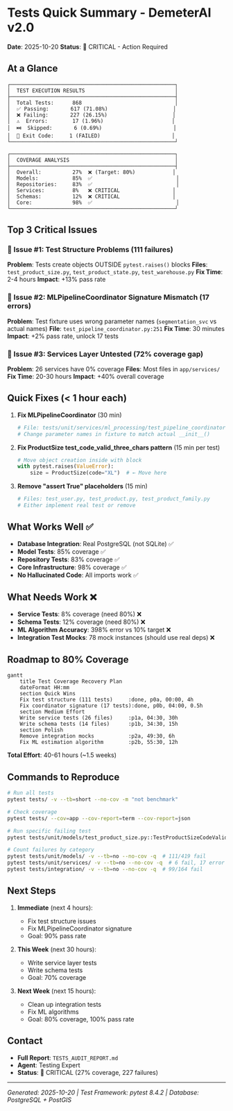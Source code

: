 # Tests Quick Summary - DemeterAI v2.0

**Date**: 2025-10-20
**Status**: 🔴 CRITICAL - Action Required

## At a Glance

```
┌─────────────────────────────────────────────────────┐
│  TEST EXECUTION RESULTS                             │
├─────────────────────────────────────────────────────┤
│  Total Tests:      868                              │
│  ✅ Passing:       617 (71.08%)                     │
│  ❌ Failing:       227 (26.15%)                     │
│  ⚠️  Errors:        17 (1.96%)                      │
│  ⏭️  Skipped:       6 (0.69%)                       │
│  🔻 Exit Code:     1 (FAILED)                       │
└─────────────────────────────────────────────────────┘

┌─────────────────────────────────────────────────────┐
│  COVERAGE ANALYSIS                                  │
├─────────────────────────────────────────────────────┤
│  Overall:          27%  ❌ (Target: 80%)            │
│  Models:           85%  ✅                           │
│  Repositories:     83%  ✅                           │
│  Services:         8%   ❌ CRITICAL                 │
│  Schemas:          12%  ❌ CRITICAL                 │
│  Core:             98%  ✅                           │
└─────────────────────────────────────────────────────┘
```

## Top 3 Critical Issues

### 🔴 Issue #1: Test Structure Problems (111 failures)
**Problem**: Tests create objects OUTSIDE `pytest.raises()` blocks
**Files**: `test_product_size.py`, `test_product_state.py`, `test_warehouse.py`
**Fix Time**: 2-4 hours
**Impact**: +13% pass rate

### 🔴 Issue #2: MLPipelineCoordinator Signature Mismatch (17 errors)
**Problem**: Test fixture uses wrong parameter names (`segmentation_svc` vs actual names)
**File**: `test_pipeline_coordinator.py:251`
**Fix Time**: 30 minutes
**Impact**: +2% pass rate, unlock 17 tests

### 🔴 Issue #3: Services Layer Untested (72% coverage gap)
**Problem**: 26 services have 0% coverage
**Files**: Most files in `app/services/`
**Fix Time**: 20-30 hours
**Impact**: +40% overall coverage

## Quick Fixes (< 1 hour each)

1. **Fix MLPipelineCoordinator** (30 min)
   ```bash
   # File: tests/unit/services/ml_processing/test_pipeline_coordinator.py
   # Change parameter names in fixture to match actual __init__()
   ```

2. **Fix ProductSize test_code_valid_three_chars pattern** (15 min per test)
   ```python
   # Move object creation inside with block
   with pytest.raises(ValueError):
       size = ProductSize(code="XL")  # ← Move here
   ```

3. **Remove "assert True" placeholders** (15 min)
   ```bash
   # Files: test_user.py, test_product.py, test_product_family.py
   # Either implement real test or remove
   ```

## What Works Well ✅

- **Database Integration**: Real PostgreSQL (not SQLite) ✅
- **Model Tests**: 85% coverage ✅
- **Repository Tests**: 83% coverage ✅
- **Core Infrastructure**: 98% coverage ✅
- **No Hallucinated Code**: All imports work ✅

## What Needs Work ❌

- **Service Tests**: 8% coverage (need 80%) ❌
- **Schema Tests**: 12% coverage (need 80%) ❌
- **ML Algorithm Accuracy**: 398% error vs 10% target ❌
- **Integration Test Mocks**: 78 mock instances (should use real deps) ❌

## Roadmap to 80% Coverage

```mermaid
gantt
    title Test Coverage Recovery Plan
    dateFormat HH:mm
    section Quick Wins
    Fix test structure (111 tests)     :done, p0a, 00:00, 4h
    Fix coordinator signature (17 tests):done, p0b, 04:00, 0.5h
    section Medium Effort
    Write service tests (26 files)     :p1a, 04:30, 30h
    Write schema tests (14 files)      :p1b, 34:30, 15h
    section Polish
    Remove integration mocks           :p2a, 49:30, 6h
    Fix ML estimation algorithm        :p2b, 55:30, 12h
```

**Total Effort**: 40-61 hours (~1.5 weeks)

## Commands to Reproduce

```bash
# Run all tests
pytest tests/ -v --tb=short --no-cov -m "not benchmark"

# Check coverage
pytest tests/ --cov=app --cov-report=term --cov-report=json

# Run specific failing test
pytest tests/unit/models/test_product_size.py::TestProductSizeCodeValidation::test_code_valid_uppercase -v

# Count failures by category
pytest tests/unit/models/ -v --tb=no --no-cov -q  # 111/419 fail
pytest tests/unit/services/ -v --tb=no --no-cov -q  # 6 fail, 17 error
pytest tests/integration/ -v --tb=no --no-cov -q  # 99/164 fail
```

## Next Steps

1. **Immediate** (next 4 hours):
   - Fix test structure issues
   - Fix MLPipelineCoordinator signature
   - Goal: 90% pass rate

2. **This Week** (next 30 hours):
   - Write service layer tests
   - Write schema tests
   - Goal: 70% coverage

3. **Next Week** (next 15 hours):
   - Clean up integration tests
   - Fix ML algorithms
   - Goal: 80% coverage, 100% pass rate

## Contact

- **Full Report**: `TESTS_AUDIT_REPORT.md`
- **Agent**: Testing Expert
- **Status**: 🔴 CRITICAL (27% coverage, 227 failures)

---

*Generated: 2025-10-20 | Test Framework: pytest 8.4.2 | Database: PostgreSQL + PostGIS*
